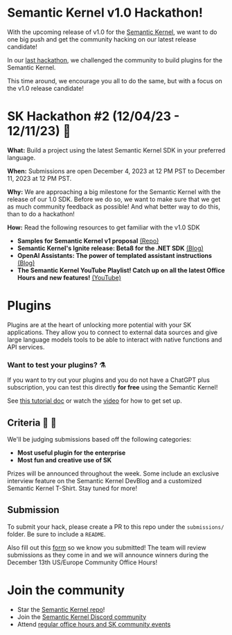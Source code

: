 # Semantic Kernel v1.0 Hackathon!

With the upcoming release of v1.0 for the [Semantic Kernel](https://github.com/microsoft/semantic-kernel), we want to do one big push and get the community hacking on our latest release candidate!

In our [last hackathon](https://partiful.com/e/RbwjXoM2LsgrLniprrLH), we challenged the community to build plugins for the Semantic Kernel.

This time around, we encourage you all to do the same, but with a focus on the v1.0 release candidate!

# SK Hackathon #2 (12/04/23 - 12/11/23) 📢

**What:** Build a project using the latest Semantic Kernel SDK in your preferred language.

**When:** Submissions are open December 4, 2023 at 12 PM PST to December 11, 2023 at 12 PM PST.

**Why:** We are approaching a big milestone for the Semantic Kernel with the release of our 1.0 SDK. Before we do so, we want to make sure that we get as much community feedback as possible! And what better way to do this, than to do a hackathon!

**How:** Read the following resources to get familiar with the v1.0 SDK
- **Samples for Semantic Kernel v1 proposal** [(Repo)](https://github.com/matthewbolanos/sk-v1-proposal)
- **Semantic Kernel's Ignite release: Beta8 for the .NET SDK** [(Blog)](https://devblogs.microsoft.com/semantic-kernel/semantic-kernels-ignite-release-beta8-for-the-net-sdk/)
- **OpenAI Assistants: The power of templated assistant instructions** [(Blog)](https://devblogs.microsoft.com/semantic-kernel/openai-assistants-the-power-of-templated-assistant-instructions/)
- **The Semantic Kernel YouTube Playlist! Catch up on all the latest Office Hours and new features!** [(YouTube)](https://www.youtube.com/playlist?list=PL20mfA9efrmMmLEy1fhFDvB_OmUpNUFqB)

# Plugins
Plugins are at the heart of unlocking more potential with your SK applications.
They allow you to connect to external data sources and give large language models tools to be able to
interact with native functions and API services.

### Want to test your plugins? ⚗️

If you want to try out your plugins and you do not have a ChatGPT plus subscription, you can test this directly **for free** using the Semantic Kernel!

See [this tutorial doc](https://learn.microsoft.com/en-us/semantic-kernel/ai-orchestration/chatgpt-plugins) or watch the [video](https://youtu.be/W_xF8PcdT78) for how to get set up.


## Criteria 🚀 🎁
We'll be judging submissions based off the following categories:
- **Most useful plugin for the enterprise**
- **Most fun and creative use of SK**

Prizes will be announced throughout the week. Some include an exclusive interview feature on the Semantic Kernel DevBlog and a customized Semantic Kernel T-Shirt. Stay tuned for more!

## Submission
To submit your hack, please create a PR to this repo under the `submissions/` folder. Be sure to include a `README`.

Also fill out this [form](https://aka.ms/sk-hackathon-plugin-submission) so we know you submitted! The team will review submissions as they come in and we will announce winners during the December 13th US/Europe Community Office Hours!

# Join the community
- Star the [Semantic Kernel repo](https://github.com/microsoft/semantic-kernel)!
- Join the [Semantic Kernel Discord community](https://aka.ms/SKDiscord)
- Attend [regular office hours and SK community events](https://github.com/microsoft/semantic-kernel/blob/main/COMMUNITY.md)